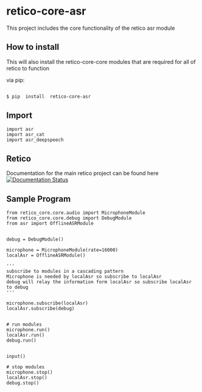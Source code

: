 # retico-core-asr
  

This project includes the core functionality of the retico asr module

## How to install
This will also install the retico-core-core modules that are required for all of retico to function


via pip:

  

```bash

$ pip  install  retico-core-asr

```

## Import
```
import asr
import asr_cat
import asr_deepspeech
```

## Retico
Documentation for the main retico project can be found here
[![Documentation Status](https://readthedocs.org/projects/retico-core/badge/?version=latest)](https://retico-core.readthedocs.io/en/latest/?badge=latest)

## Sample Program
```
from retico_core.core.audio import MicrophoneModule
from retico_core.core.debug import DebugModule
from asr import OfflineASRModule


debug = DebugModule()

microphone = MicrophoneModule(rate=16000)
localAsr = OfflineASRModule()

'''
subscribe to modules in a cascading pattern
Microphone is needed by localAsr so subscribe to localAsr
debug will relay the information form localAsr so subscribe localAsr to debug
'''

microphone.subscribe(localAsr)
localAsr.subscribe(debug)


# run modules
microphone.run()
localAsr.run()
debug.run()


input()

# stop modules
microphone.stop()
localAsr.stop()
debug.stop()
```